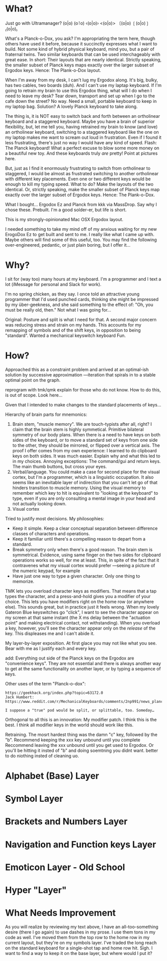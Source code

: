 What?
=====

Just go with Ultramanager?  (o|o)     (o⊺o)     ‹(o|o)›    <(o|o)>    〔(o|o)    ❲(o|o)❳    ₍(o|o)₎

What's a Planck-o-Dox, you ask?  I'm appropriating the term here, though others have used it before, because it succinctly expresses what I want to build. Not some kind of hybrid physical keyboard, mind you, but a pair of fraternal twins. Two similar keyboards that can be used interchageably with great ease. In short: Their layouts that are nearly identical. Strictly speaking, the smaller subset of Planck keys maps exactly over the larger subset of Ergodox keys. Hence: The Plank-o-Dox layout.

When I'm away from my desk, I can't lug my Ergodox along. It's big, bulky, has two cables, two boards (duh). And I can't use my laptap keyboard. If I'm going to retrain my brain to use this Ergodox thing, what will I do when I need to leave my desk? Tear down, transport and set up when I go to the cafe down the street? No way. Need a small, portable keyboard to keep in my laptop bag. Solution? A lovely Planck keyboard to take along.

The thing is, it is NOT easy to switch back and forth between an ortholinear keyboard and a staggered keyboard. Maybe you have a brain of superior flexibility, but, let me tell you, having retrained my brain to know (and love) an ortholinear keyboard, switching to a staggered keyboard like the one on my laptop makes me want to scream out loud in frustration. Even if I found it less frustrating, there's just no way I would have any kind of speed. Flash: The Planck keyboard! What a perfect excuse to blow some more money on a beautiful new toy. And these keyboards truly *are* pretty! Point at pictures here.


But, just as I find it enormously frustrating to switch from ortholinear to staggered, I would be almost as frustrated switching to another ortholinear with different key placements. Even one or two different keys would be enough to kill my typing speed. What to do? Make the layouts of the two identical. Or, strictly speaking, make the smaller subset of Planck keys map exactly over the larger subset of Ergodox keys. Hence: The Plank-o-Dox.

What I bought... Ergodox Ez and Planck from kkk via MassDrop. Say why I chose these. Prebuilt. I'm a good solder-er, but life is short.


This is my strongly-opinionated Mac OSX Ergodox layout.

I needed something to take my mind off of my anxious waiting for my new ErogoDox Ez to get built and sent to me. I really like what I came up with. Maybe others will find some of this useful, too. You may find the following over-engineered, pedantic, or just plain boring, but I offer it...

Why?
====

I sit for (way too) many hours at my keyboard. I'm a programmer and I text a lot (iMessage for personal and Slack for work).

I'm no spring chicken, as they say. I once told an attractive young programmer that I'd used punched cards, thinking she might be impressed by my über-geekness, and she said something to the effect of: "Oh, you must be really old, then." Not what I was going for...

Original: Posture and split is what I need for that.
A second major concern was reducing stress and strain on my hands. This accounts for my remapping of symbols and of the shift keys, in opposition to being "standard".
Wanted a mechanical keyswitch keyboard
Fun.


How?
====

Approached this as a constraint problem and arrived at an optimal-ish solution by successive approximation —iteration that spirals in to a stable optimal point on the graph.

reprogram with tmk/qmk explain for those who do not know. How to do this, is out of scope. Look here...


Given that I intended to make changes to the standard placements of keys...

Hierarchy of brain parts for mnemonics: 

1. Brain stem, "muscle memory". We are touch-typists after all, right? I claim that the brain stem is highly symmetical. Primitive bilateral symmetry of our body plans. When there is a need to have keys on both sides of the keyboard, or to move a standard set of keys from one side to the other, they should be mirrored, or flipped over a vertical axis. The proof I offer comes from my own experience: I learned to do clipboard keys on both sides. It was much easier. Explain why and what this led to in my choices. Annoying exceptions: The command/gui and return keys. The main thumb buttons, but cross your eyes.
2. Verbal/language.  You could make a case for second place for the visual cortex, but I'm a programmer, which is a linguistic occupation. It also seems like an inevitable layer of indirection that you can't let go of that hinders transition to muscle memory. Using the visual memory to remember which key to hit is equivalent to "looking at the keyboard" to type, even if you are only consulting a mental image in your head and not actually looking down.
3. Visual cortex


Tried to justify most decisions. My philosophies:

- Keep it simple. Keep a clear conceptual separation between difference classes of characters and operations.
- Keep it familiar until there's a compelling reason to depart from a standard.
- Break symmetry only when there's a good reason. The brain stem is symmetrical. Evidence, using same finger on the two sides for clipboard operations works so well, for me at least. This, in spite of the fact that it contravenes what my visual cortex would prefer —seeing a picture of the numeric keypad, for example
- Have just one way to type a given character. Only one thing to memorize.

TMK lets you overload character keys as modifiers. That means that a tap types the character, and a press-and-hold gives you a modifier of your choice. This lets you have modifiers right on the home row (or anywhere else). This sounds great, but in practice just it feels wrong. When my lovely Gateron Blue keyswitches go "click", I want to see the character appear on my screen at that same instant (the X ms delay between the "actuation point" and making electrical contact, not withstanding). When you overload a key, however, you'll see the character appear only on the *release* of the key. This displeases me and I can't abide it.

My layer-by-layer exposition. At first glace you may not like what you see. Bear with me as I justify each and every key.

add: Everything out side of the Planck keys on the Ergodox are "convenience keys". They are not essential and there is always another way to get at the same functionality on another layer, or by typing a sequence of keys.


Other uses of the term "Planck-o-dox":

    https://geekhack.org/index.php?topic=63172.0
    Jack Humbert: https://www.reddit.com/r/MechanicalKeyboards/comments/2np991/news_planck_handwiring_kits_now_for_sale/

    I suppose a "true" pod would be split, or splittable, too. Someday…
    

Orthogonal to all this is an innovation: My modifier patch. I think this is the best. I think all modifier keys in the world should work like this.

Retraining. The mosrt hardest thing was the damn "c" key, followed by the "b". Recommend keeping the xxx key unbound until you complete
Reccommend leaving the xxx unbound until you get used to Ergodox. Or you'll be hitting it insted of "b" and doing soemtning you didnt want. better to do niothing insted of cleaning uo.



Alphabet (Base) Layer
=====================


Symbol Layer
============


Brackets and Numbers Layer
==========================


Navigation and Function keys Layer
==================================


Emoticon Layer - Old School
===========================


Hyper "Layer"
=============


What Needs Improvement
======================

As you will realize by reviewing my text above, I have an all-too-something desire (there I go again) to use dashes in my prose. I use them tons in my code as well. I've moved them from the top row to the home row in my current layout, but they're on my symbols layer. I've traded the long reach on the standard keyboard for a single-shot tap and home row hit. Sigh. I want to find a way to keep it on the base layer, but where would I put it?
